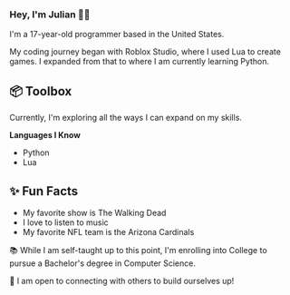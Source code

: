 ### Hey, I'm Julian 👋🏼

I'm a 17-year-old programmer based in the United States. 

My coding journey began with Roblox Studio, where I used Lua to create games. I expanded from that to where I am currently learning Python.

## 📦 Toolbox
Currently, I'm exploring all the ways I can expand on my skills. 

**Languages I Know**
  - Python
  - Lua

## ✨ Fun Facts 
  - My favorite show is The Walking Dead
  - I love to listen to music
  - My favorite NFL team is the Arizona Cardinals

📚 While I am self-taught up to this point, I'm enrolling into College to pursue a Bachelor's degree in Computer Science.

🌟 I am open to connecting with others to build ourselves up!
